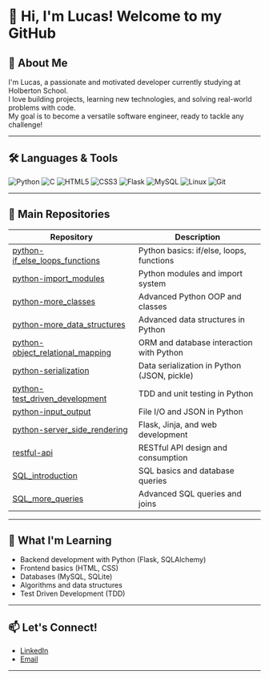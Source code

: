 # 👋 Hi, I'm Lucas! Welcome to my GitHub

## 🚀 About Me

I'm Lucas, a passionate and motivated developer currently studying at Holberton School.  
I love building projects, learning new technologies, and solving real-world problems with code.  
My goal is to become a versatile software engineer, ready to tackle any challenge!

---

## 🛠️ Languages & Tools

![Python](https://img.shields.io/badge/Python-3776AB?style=flat&logo=python&logoColor=white)
![C](https://img.shields.io/badge/C-00599C?style=flat&logo=c&logoColor=white)
![HTML5](https://img.shields.io/badge/HTML5-E34F26?style=flat&logo=html5&logoColor=white)
![CSS3](https://img.shields.io/badge/CSS3-1572B6?style=flat&logo=css3&logoColor=white)
![Flask](https://img.shields.io/badge/Flask-000000?style=flat&logo=flask&logoColor=white)
![MySQL](https://img.shields.io/badge/MySQL-4479A1?style=flat&logo=mysql&logoColor=white)
![Linux](https://img.shields.io/badge/Linux-FCC624?style=flat&logo=linux&logoColor=black)
![Git](https://img.shields.io/badge/Git-F05032?style=flat&logo=git&logoColor=white)

---

## 📂 Main Repositories

| Repository | Description |
|------------|-------------|
| [python-if_else_loops_functions](./python-if_else_loops_functions) | Python basics: if/else, loops, functions |
| [python-import_modules](./python-import_modules) | Python modules and import system |
| [python-more_classes](./python-more_classes) | Advanced Python OOP and classes |
| [python-more_data_structures](./python-more_data_structures) | Advanced data structures in Python |
| [python-object_relational_mapping](./python-object_relational_mapping) | ORM and database interaction with Python |
| [python-serialization](./python-serialization) | Data serialization in Python (JSON, pickle) |
| [python-test_driven_development](./python-test_driven_development) | TDD and unit testing in Python |
| [python-input_output](./python-input_output) | File I/O and JSON in Python |
| [python-server_side_rendering](./python-server_side_rendering) | Flask, Jinja, and web development |
| [restful-api](./restful-api) | RESTful API design and consumption |
| [SQL_introduction](./SQL_introduction) | SQL basics and database queries |
| [SQL_more_queries](./SQL_more_queries) | Advanced SQL queries and joins |

---

## 🌱 What I'm Learning

- Backend development with Python (Flask, SQLAlchemy)
- Frontend basics (HTML, CSS)
- Databases (MySQL, SQLite)
- Algorithms and data structures
- Test Driven Development (TDD)

---

## 📫 Let's Connect!

- [LinkedIn](https://www.linkedin.com/in/lucas-boyadjian-535a4815b)
- [Email](luc.boyadjian@gmail.com)

---

